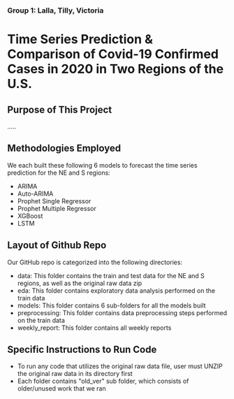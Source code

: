 ### Group 1: Lalla, Tilly, Victoria

# Time Series Prediction & Comparison of Covid-19 Confirmed Cases in 2020 in Two Regions of the U.S.

## Purpose of This Project
.....

## Methodologies Employed
We each built these following 6 models to forecast the time series prediction for the NE and S regions:
- ARIMA 
- Auto-ARIMA
- Prophet Single Regressor
- Prophet Multiple Regressor
- XGBoost
- LSTM

## Layout of Github Repo
Our GitHub repo is categorized into the following directories:
- data: This folder contains the train and test data for the NE and S regions, as well as the original raw data zip
- eda: This folder contains exploratory data analysis performed on the train data
- models: This folder contains 6 sub-folders for all the models built
- preprocessing: This folder contains data preprocessing steps performed on the train data
- weekly_report: This folder contains all weekly reports

## Specific Instructions to Run Code
- To run any code that utilizes the original raw data file, user must UNZIP the original raw data in its directory first
- Each folder contains "old_ver" sub folder, which consists of older/unused work that we ran
